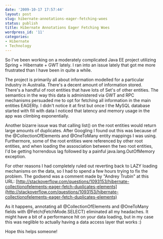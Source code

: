 ```yaml
---
date: '2009-10-17 17:57:44'
layout: post
slug: hibernate-annotations-eager-fetching-woes
status: publish
title: Hibernate Annotations Eager Fetching Woes
wordpress_id: '11'
categories:
- Hibernate
- Technology
---
```


So I've been working on a moderately complicated Java EE project utilizing Spring + Hibernate + GWT lately. I ran into an issue lately that got me more frustrated than I have been in quite a while.

The project is primarily all about information modelled for a particular industry in Australia. There's a decent amount of information stored. There's a handful of root entities that have lots of Set's of other entities. The semantics in the way this data is administered via GWT and RPC mechanisms persuaded me to opt for fetching all information in the main entities EAGERly. I didn't notice it at first but once I the MySQL database started with fill with data  I noticed that latency and memory usage in the app was climbing exponentially.

Another bizarre issue was that calling list() on the root entities would return large amounts of duplicates. After Googling I found out this was because of the @CollectionOfElements and @OneToMany entity mappings I was using. Furthermore, some of the root entities were referenced by other root entities, and when loading the assosciation between the two root entities, I'd be getting horrendous lag followed by a painful java.lang.OutOfMemory exception.

For other reasons I had completely ruled out reverting back to LAZY loading mechanisms on the data, so I had to spend a few hours trying to fix the problem. The godsend was a comment made by "Andrey Trubin" at this URL: [http://stackoverflow.com/questions/1093153/hibernate-collectionofelements-eager-fetch-duplicates-elements](http://stackoverflow.com/questions/1093153/hibernate-collectionofelements-eager-fetch-duplicates-elements)

As it happens, annotating all @CollectionOfElements and @OneToMany fields with @Fetch(FetchMode.SELECT) eliminated all my headaches. It might have a bit of a performance hit on your data loading, but in my case this was neglible to actually having a data access layer that works :)

Hope this helps someone!
